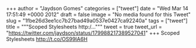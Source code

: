 
+++
author = "Jaydson Gomes"
categories = ["tweet"]
date = "Wed Mar 14 17:51:49 +0000 2012"
draft = false
image = "No media found for this Tweet"
slug = "1fbe26d3ee1cc7b27bad49a0537e0427ca92240a"
tags = ["tweet"]
title = """Scoped Stylesheets http:/..."""
tweet = true
tweet_url = "https://twitter.com/jaydson/status/179988217389527041"
+++
Scoped Stylesheets http://t.co/OS99IA6H
